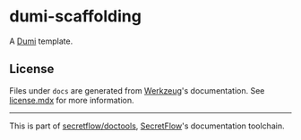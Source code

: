 # dumi-scaffolding

A [Dumi] template.

## License

Files under `docs` are generated from [Werkzeug]'s documentation. See [license.mdx] for more information.

[Werkzeug]: https://github.com/pallets/werkzeug
[license.mdx]: ./docs/license.mdx

---

This is part of [secretflow/doctools], [SecretFlow]'s documentation toolchain.

[Dumi]: https://d.umijs.org/
[secretflow/doctools]: https://github.com/secretflow/doctools
[SecretFlow]: https://www.secretflow.org.cn/
